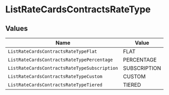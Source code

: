 # ListRateCardsContractsRateType


## Values

| Name                                         | Value                                        |
| -------------------------------------------- | -------------------------------------------- |
| `ListRateCardsContractsRateTypeFlat`         | FLAT                                         |
| `ListRateCardsContractsRateTypePercentage`   | PERCENTAGE                                   |
| `ListRateCardsContractsRateTypeSubscription` | SUBSCRIPTION                                 |
| `ListRateCardsContractsRateTypeCustom`       | CUSTOM                                       |
| `ListRateCardsContractsRateTypeTiered`       | TIERED                                       |